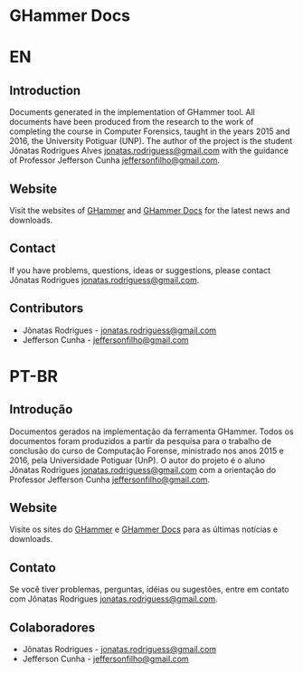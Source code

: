 # GHammer Docs

# EN
## Introduction
Documents generated in the implementation of GHammer tool. All documents have been produced from the research to the work of completing the course in Computer Forensics, taught in the years 2015 and 2016, the University Potiguar (UNP). The author of the project is the student Jônatas Rodrigues Alves <jonatas.rodriguess@gmail.com> with the guidance of Professor Jefferson Cunha <jeffersonfilho@gmail.com>.

## Website
Visit the websites of [GHammer](https://johnt1000.github.io/ghammer) and [GHammer Docs](https://johnt1000.github.io/ghammer-docs) for the latest news and downloads.

## Contact
If you have problems, questions, ideas or suggestions, please contact Jônatas Rodrigues <jonatas.rodriguess@gmail.com>.

## Contributors
- Jônatas Rodrigues - <jonatas.rodriguess@gmail.com>
- Jefferson Cunha - <jeffersonfilho@gmail.com>

# PT-BR
## Introdução
Documentos gerados na implementação da ferramenta GHammer. Todos os documentos foram produzidos a partir da pesquisa para o trabalho de conclusão do curso de Computação Forense, ministrado nos anos 2015 e 2016, pela Universidade Potiguar (UnP). O autor do projeto é o aluno Jônatas Rodrigues <jonatas.rodriguess@gmail.com> com a orientação do Professor Jefferson Cunha <jeffersonfilho@gmail.com>.

## Website
Visite os sites do [GHammer](https://johnt1000.github.io/ghammer) e [GHammer Docs](https://johnt1000.github.io/ghammer-docs) para as últimas notícias e downloads.

## Contato
Se você tiver problemas, perguntas, idéias ou sugestões, entre em contato com Jônatas Rodrigues <jonatas.rodriguess@gmail.com>.

## Colaboradores
- Jônatas Rodrigues - <jonatas.rodriguess@gmail.com>
- Jefferson Cunha - <jeffersonfilho@gmail.com>
